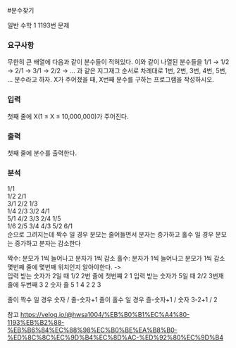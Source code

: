 #분수찾기
<p>
일반 수학 1 1193번 문제
</p>

### 요구사항
<p>
무한히 큰 배열에 다음과 같이 분수들이 적혀있다.
이와 같이 나열된 분수들을 1/1 → 1/2 → 2/1 → 3/1 → 2/2 → … 과 같은 지그재그 순서로 차례대로 1번, 2번, 3번, 4번, 5번, … 분수라고 하자.
X가 주어졌을 때, X번째 분수를 구하는 프로그램을 작성하시오.
</p>

### 입력
첫째 줄에 X(1 ≤ X ≤ 10,000,000)가 주어진다.
### 출력
첫째 줄에 분수를 출력한다.

### 분석
<p>
1/1   </br>
1/2 2/1 </br>
3/1 2/2 1/3 </br>
1/4 2/3 3/2 4/1 </br>
5/1 4/2 3/3 2/4 1/5 </br>
1/6 2/5 3/4 4/3 5/2 6/1   </br>
순으로 그려지는데 짝수 일 경우 분모는 줄어들면서 분자는 증가하고 홀수 일 경우 분모는 증가하고 분자는 감소한다 
</p>

<p>
짝수: 분모가 1씩 늘어나고 분자가 1씩 감소
홀수: 분자가 1씩 늘어나고 분모가 1씩 감소
몇번째 줄에 몇번째  위치인지 알아야한다. -> </br>
입력 받는 숫자가 2일 때  1/2  2번 줄에 첫번쨰  2 1
입력 받는 숫자가 5일 때  2/2  3번재 줄에 두번째 3 2
숫자 줄
5   1 
4   2
2   3
</p>
<p>  
줄이 짝수 일 경우  숫자 / 줄-숫자+1
줄이 홀수 일 경우  즐-숫자+1 / 숫자      
			 3-2+1   /  2
</p>

참고
https://velog.io/@hwsa1004/%EB%B0%B1%EC%A4%80-1193%EB%B2%88-%EB%B6%84%EC%88%98%EC%B0%BE%EA%B8%B0-%ED%8C%8C%EC%9D%B4%EC%8D%AC-%ED%92%80%EC%9D%B4




